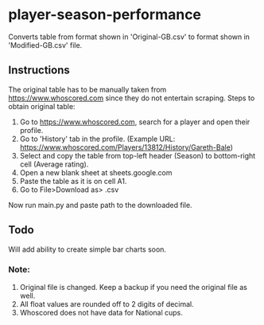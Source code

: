 # player-season-performance

Converts table from format shown in 'Original-GB.csv' to format shown in 'Modified-GB.csv' file.

## Instructions
The original table has to be manually taken from https://www.whoscored.com since they do not entertain scraping.
Steps to obtain original table:
1. Go to https://www.whoscored.com, search for a player and open their profile.
2. Go to 'History' tab in the profile. (Example URL: https://www.whoscored.com/Players/13812/History/Gareth-Bale)
3. Select and copy the table from top-left header (Season) to bottom-right cell (Average rating).
4. Open a new blank sheet at sheets.google.com
5. Paste the table as it is on cell A1.
6. Go to File>Download as> .csv

Now run main.py and paste path to the downloaded file.

## Todo
Will add ability to create simple bar charts soon.

### Note:
1. Original file is changed. Keep a backup if you need the original file as well.
2. All float values are rounded off to 2 digits of decimal.
3. Whoscored does not have data for National cups.
